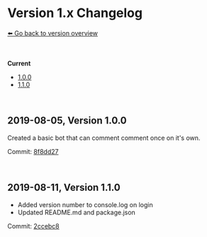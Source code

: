 # Version 1.x Changelog
[⬅️ Go back to version overview](../version_changelogs.md)

&nbsp;

**Current**  
- [1.0.0](#1.0.0)
- [1.1.0](#1.1.0)
  
&nbsp;

<a id="1.0.0"></a>

## **2019-08-05, Version 1.0.0**
Created a basic bot that can comment comment once on it's own.  

Commit: [8f8dd27](https://github.com/HerrEurobeat/steam-bots/commit/8f8dd27)

&nbsp;

<a id="1.1.0"></a>

## **2019-08-11, Version 1.1.0**
- Added version number to console.log on login
- Updated README.md and package.json

Commit: [2ccebc8](https://github.com/HerrEurobeat/steam-bots/commit/2ccebc8)